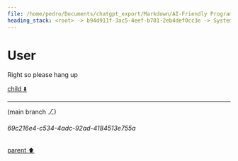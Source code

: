 ```yaml
---
file: /home/pedro/Documents/chatgpt_export/Markdown/AI-Friendly Programming Language.md
heading_stack: <root> -> b94d911f-3ac5-4eef-b701-2eb4def0cc3e -> System -> bd104c7b-8e42-4d87-8430-e4d7f8b03a46 -> System -> aaa29bc8-0f53-458f-8af0-b184dfe8e8b1 -> User -> d603f0c4-c267-4fbd-82a4-b50cdedd013f -> Assistant -> Considerations: -> Possibilities: -> aaa29f81-50fe-4ed9-8a62-cba2b8d99f33 -> User -> 64b89f1a-d9c0-41bc-9a7f-ac09a7735d61 -> Assistant -> Syntax Design -> Semantics -> Execution and Verification -> Language Model-Specific Features -> Novel Opportunities -> aaa287c2-e938-4a24-a0ee-53e6b858fa81 -> User -> c499f56a-0a01-4d06-b2c4-c24756f2fc4d -> Assistant -> Syntax Design Example: Token Minimization -> Context-Free Syntax Example -> Semantics Example: Lazy Evaluation -> Execution and Verification Example: Built-in Test Cases -> Language Model-Specific Features Example: Heuristic Annotations -> Novel Opportunities Example: Adaptive Syntax -> aaa25b4b-544f-4f12-bb08-922c95b8d61f -> User -> 2c4244bc-939c-42fc-b95b-9cbaaee07adb -> Assistant -> aaa2b461-d2f4-4c76-aaae-93f67a2404c8 -> User -> c48bc647-8be4-4f19-93a8-48b79792046f -> Assistant -> aaa20b4e-ff40-467a-aec6-71fcae7716bb -> User -> 14a09242-fb71-43e9-9939-ae2cfa6bc905 -> Assistant -> aaa241af-b63c-45bb-8d02-31eb246c993b -> User -> 2cefea3c-b327-46ce-8803-fc25bdc209e5 -> Assistant -> aaa20675-4cdc-49c4-a78f-0cebf0c555b4 -> User
---
```

# User

Right so please hang up

[child ⬇️](#69c216e4-c534-4adc-92ad-4184513e755a)

---

(main branch ⎇)
###### 69c216e4-c534-4adc-92ad-4184513e755a
[parent ⬆️](#aaa20675-4cdc-49c4-a78f-0cebf0c555b4)
